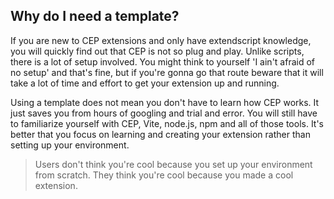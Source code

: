 ## Why do I need a template?
If you are new to CEP extensions and only have extendscript knowledge, you will quickly find out that CEP is not so plug and play. Unlike scripts, there is a lot of setup involved. You might think to yourself 'I ain't afraid of no setup' and that's fine, but if you're gonna go that route beware that it will take a lot of time and effort to get your extension up and running.

Using a template does not mean you don't have to learn how CEP works. It just saves you from hours of googling and trial and error. You will still have to familiarize yourself with CEP, Vite, node.js, npm and all of those tools. It's better that you focus on learning and creating your extension rather than setting up your environment.

> Users don't think you're cool because you set up your environment from scratch. They think you're cool because you made a cool extension.
